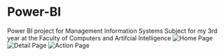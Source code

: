 # Power-BI
Power BI project for Management Information Systems Subject for my 3rd year at the Faculty of Computers and Artifcial Intelligence
![Home Page](https://user-images.githubusercontent.com/66516413/169803828-ea09dafd-0fbd-45bc-8ef7-43911ff12627.png)
![Detail Page](https://user-images.githubusercontent.com/66516413/169803844-b34f0143-614b-4251-b0d8-5df2b2192318.png)
![Action Page](https://user-images.githubusercontent.com/66516413/169803886-02bfc633-f54d-4596-91fc-521730a0be77.png)


